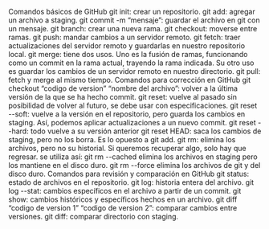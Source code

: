 Comandos básicos de GitHub
git init: crear un repositorio.
git add: agregar un archivo a staging.
git commit -m “mensaje”: guardar el archivo en git con un mensaje.
git branch: crear una nueva rama.
git checkout: moverse entre ramas.
git push: mandar cambios a un servidor remoto.
git fetch: traer actualizaciones del servidor remoto y guardarlas en nuestro repositorio local.
git merge: tiene dos usos. Uno es la fusión de ramas, funcionando como un commit en la rama actual, trayendo la rama indicada. Su otro uso es guardar los cambios de un servidor remoto en nuestro directorio.
git pull: fetch y merge al mismo tiempo.
Comandos para corrección en GitHub
git checkout “codigo de version” “nombre del archivo”: volver a la última versión de la que se ha hecho commit.
git reset: vuelve al pasado sin posibilidad de volver al futuro, se debe usar con especificaciones.
git reset --soft: vuelve a la versión en el repositorio, pero guarda los cambios en staging. Así, podemos aplicar actualizaciones a un nuevo commit.
git reset --hard: todo vuelve a su versión anterior
git reset HEAD: saca los cambios de staging, pero no los borra. Es lo opuesto a git add.
git rm: elimina los archivos, pero no su historial. Si queremos recuperar algo, solo hay que regresar. se utiliza así:
git rm --cached elimina los archivos en staging pero los mantiene en el disco duro.
git rm --force elimina los archivos de git y del disco duro.
Comandos para revisión y comparación en GitHub
git status: estado de archivos en el repositorio.
git log: historia entera del archivo.
git log --stat: cambios específicos en el archivo a partir de un commit.
git show: cambios históricos y específicos hechos en un archivo.
git diff “codigo de version 1” “codigo de version 2”: comparar cambios entre versiones.
git diff: comparar directorio con staging.